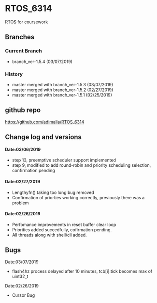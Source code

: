 # RTOS_6314   
RTOS for coursework

## Branches
### Current Branch
* branch_ver-1.5.4 (03/07/2019)
 
### History
* master merged with branch_ver-1.5.3 (03/07/2019) 
* master merged with branch_ver-1.5.2 (02/27/2019)
* master merged with branch_ver-1.5.1 (02/25/2019)

## github repo
https://github.com/adimalla/RTOS_6314

## Change log and versions
#### Date:03/06/2019
* step 13, preemptive scheduler support implemented
* step 9, modified to add round-robin and priority scheduling selection, confirmation pending 

#### Date:02/27/2019
* Lengthyfn() taking too long bug removed
* Confirmation of priorties working correctly, previously there was a problem

#### Date:02/26/2019
* Perfomance improvements in reset buffer clear loop
* Priorities added succedfully, cofirmation pending.
* All threads along with shell/cli added.

## Bugs
Date:03/07/2019
* flash4hz process delayed after 10 minutes, tcb[i].tick becomes max of uint32_t

Date:02/26/2019
* Cursor Bug




